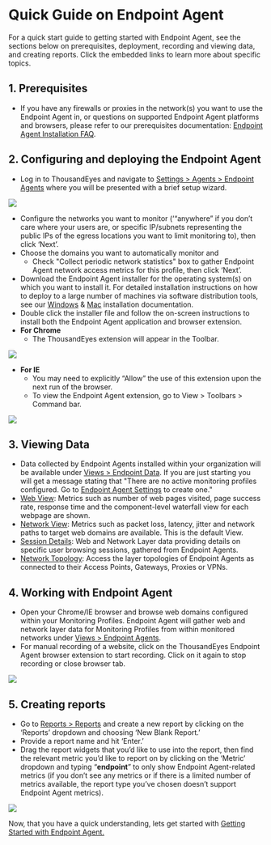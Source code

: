 # Quick Guide on Endpoint Agent

For a quick start guide to getting started with Endpoint Agent, see the sections below on prerequisites, deployment, recording and viewing data, and creating reports. Click the embedded links to learn more about specific topics.

## 1. Prerequisites

* If you have any firewalls or proxies in the network\(s\) you want to use the Endpoint Agent in, or questions on supported Endpoint Agent platforms and browsers, please refer to our prerequisites documentation: [Endpoint Agent Installation FAQ](https://success.thousandeyes.com/PublicArticlePage?articleIdParam=kA044000000CnBpCAK_Endpoint-Agent-Installation-FAQ).

## 2. Configuring and deploying the Endpoint Agent

* Log in to ThousandEyes and navigate to [Settings &gt; Agents &gt; Endpoint Agents](https://app.thousandeyes.com/settings/agents/endpoint/) where you will be presented with a brief setup wizard.

![](https://lh6.googleusercontent.com/LtEuqLpg9DBGqY11lTLomGv27CeaeG52RK6LrxxJPwYT6zMGYPngBxQW8_iLxJnxIaTOXxfaCiR0rMAOKOsFtyRpLAE8xw2QPnZ6pn6sbCis1Ua0BopeQZCBivRr8T5T_-nlCaIW)

* Configure the networks you want to monitor \(‘“anywhere” if you don’t care where your users are, or specific IP/subnets representing the public IPs of the egress locations you want to limit monitoring to\), then click ‘Next’.
* Choose the domains you want to automatically monitor and
  * Check "Collect periodic network statistics" box to gather Endpoint Agent network access metrics for this profile, then click ‘Next’.
* Download the Endpoint Agent installer for the operating system\(s\) on which you want to install it. For detailed installation instructions on how to deploy to a large number of machines via software distribution tools, see our [Windows](https://success.thousandeyes.com/PublicArticlePage?articleIdParam=kA044000000CnBuCAK_Installing-the-Endpoint-Agent-for-Windows) & [Mac](https://success.thousandeyes.com/PublicArticlePage?articleIdParam=kA044000000CnBvCAK_Installing-the-Endpoint-Agent-for-Mac-OS-X) installation documentation.
* Double click the installer file and follow the on-screen instructions to install both the Endpoint Agent application and browser extension.
* **For Chrome**
  * The ThousandEyes extension will appear in the Toolbar.

![](https://lh3.googleusercontent.com/ZvK0sAxdgaVwXf_R_6_PmjKHvCskGjQiqwrvQjj3OLCNAJ4vZ09jTnp3ByRCbEQeGchXUSllsxR3b6_ZHppGNLYfgY_R7y7Sqxuh-S_Jp7Zb_dkOjh4FlpTqSKbAM_gtzc2xYtaw)

* **For IE**
  * You may need to explicitly “Allow” the use of this extension upon the next run of the browser.
  * To view the Endpoint Agent extension, go to View &gt; Toolbars &gt; Command bar.

![](https://lh3.googleusercontent.com/DVDGLxvIbuKgXiUQNB-T7HeYR_nRJG0Z9HokVJov2uj5q49Z97TjocdQfR_I_j1c_FAs1UqWw78rhKIVGfbxubLJTtCtPAbx3gbFFVTRTB4iwk3Di6srEUq6rhwV0RI8wacE86si)

## 3. Viewing Data

* Data collected by Endpoint Agents installed within your organization will be available under [Views &gt; Endpoint Data](https://app.thousandeyes.com/view/endpoint-agent/). If you are just starting you will get a message stating that "There are no active monitoring profiles configured. Go to [Endpoint Agent Settings](https://app.thousandeyes.com/settings/agents/endpoint/) to create one."
* [Web View](https://success.thousandeyes.com/ViewArticle?articleIdParam=kA0E0000000CmpYKAS): Metrics such as number of web pages visited, page success rate, response time and the component-level waterfall view for each webpage are shown.
* [Network View](https://success.thousandeyes.com/ViewArticle?articleIdParam=kA0E0000000CmpTKAS): Metrics such as packet loss, latency, jitter and network paths to target web domains are available. This is the default View.
* [Session Details](https://success.thousandeyes.com/ViewArticle?articleIdParam=kA0E0000000CmpVKAS): Web and Network Layer data providing details on specific user browsing sessions, gathered from Endpoint Agents.
* [Network Topology](https://success.thousandeyes.com/ViewArticle?articleIdParam=kA0E0000000CmpaKAC): Access the layer topologies of Endpoint Agents as connected to their Access Points, Gateways, Proxies or VPNs.

## 4. Working with Endpoint Agent

* Open your Chrome/IE browser and browse web domains configured within your Monitoring Profiles. Endpoint Agent will gather web and network layer data for Monitoring Profiles from within monitored networks under [Views &gt; Endpoint Agents](https://app.thousandeyes.com/view/endpoint-agent/).
* For manual recording of a website, click on the ThousandEyes Endpoint Agent browser extension to start recording. Click on it again to stop recording or close browser tab.

![](https://lh5.googleusercontent.com/UrcRU7QRKE1MbFGz-4kSL-kho-xflI3MCe2EyH4r8NsE_0wkBRcTJpAYQa9-oFmp1h81bd1re-wH5cwa0waGLpy6QTEsdm3OPCM_sonmKV4fN-lvzAm65BYOSETybkeuwazkxheR)

## 5. Creating reports

* Go to [Reports &gt; Reports](https://app.thousandeyes.com/reports/) and create a new report by clicking on the ‘Reports’ dropdown and choosing ‘New Blank Report.’
* Provide a report name and hit ‘Enter.’
* Drag the report widgets that you’d like to use into the report, then find the relevant metric you’d like to report on by clicking on the ‘Metric’ dropdown and typing “**endpoint**” to only show Endpoint Agent-related metrics \(if you don’t see any metrics or if there is a limited number of metrics available, the report type you’ve chosen doesn’t support Endpoint Agent metrics\).

![](https://lh6.googleusercontent.com/6CeMMGGADyexuxwMwbzXiuC-02QUiaC0xGDZ4sJzbkH04ITcAOH7C_jHOubcdHVsqXiokflyfQtTQ0BIbf060W3PceFnwUkMzx3OXBoAQttoVrx-0pm9jh0BG1y8AJ-T3GaXclPK)

Now, that you have a quick understanding, lets get started with [Getting Started with Endpoint Agent.](https://success.thousandeyes.com/PublicArticlePage?articleIdParam=kA0E0000000CmpZKAS_Getting-Started-with-Endpoint-Agent)

